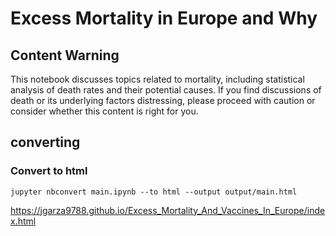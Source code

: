 
# Excess Mortality in Europe and Why

## Content Warning
This notebook discusses topics related to mortality, including statistical analysis of death rates and their potential causes. If you find discussions of death or its underlying factors distressing, please proceed with caution or consider whether this content is right for you.

## converting
### Convert to html 
```
jupyter nbconvert main.ipynb --to html --output output/main.html

```
https://jgarza9788.github.io/Excess_Mortality_And_Vaccines_In_Europe/index.html
